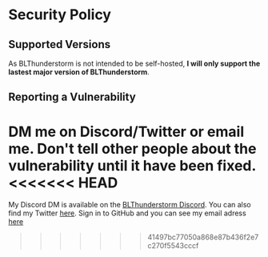 # Security Policy

## Supported Versions
As BLThunderstorm is not intended to be self-hosted, **I will only support the lastest major version of BLThunderstorm**.

## Reporting a Vulnerability

DM me on Discord/Twitter or email me. Don't tell other people about the vulnerability until it have been fixed.
<<<<<<< HEAD
=======

My Discord DM is available on the [BLThunderstorm Discord](https://discord.gg/nTd6jMrF). You can also find my Twitter [here](https://twitter.com/NefomemesBF). Sign in to GitHub and you can see my email adress [here](https://github.com/Nefomemes)
>>>>>>> 41497bc77050a868e87b436f2e7c270f5543cccf
